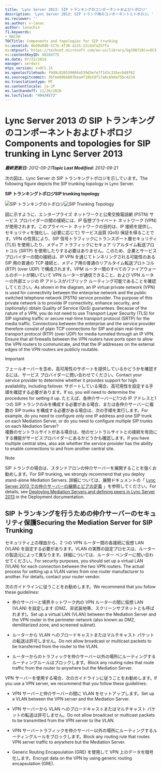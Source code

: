 ```yaml
---
title: 'Lync Server 2013: SIP トランキングのコンポーネントおよびトポロジ'
description: 'Lync Server 2013: SIP トランク用のコンポーネントとトポロジ。'
ms.reviewer: ''
ms.author: v-lanac
author: lanachin
f1.keywords:
- NOCSH
TOCTitle: Components and topologies for SIP trunking
ms:assetid: 8ed9a9d0-517e-4f36-a131-22cdafa257fa
ms:mtpsurl: https://technet.microsoft.com/en-us/library/Gg398720(v=OCS.15)
ms:contentKeyID: 48184775
ms.date: 07/23/2014
manager: serdars
mtps_version: v=OCS.15
ms.openlocfilehash: f9d9c826539084a539d3efe7f143c335ec6d8f62
ms.sourcegitcommit: 36fee89bb887bea4f18b19f17a8c69daf5bc423d
ms.translationtype: MT
ms.contentlocale: ja-JP
ms.lasthandoff: 11/26/2020
ms.locfileid: "49434573"
---
```

# <a name="components-and-topologies-for-sip-trunking-in-lync-server-2013"></a><span data-ttu-id="696a9-103">Lync Server 2013 の SIP トランキングのコンポーネントおよびトポロジ</span><span class="sxs-lookup"><span data-stu-id="696a9-103">Components and topologies for SIP trunking in Lync Server 2013</span></span>

<div data-xmlns="http://www.w3.org/1999/xhtml">

<div class="topic" data-xmlns="http://www.w3.org/1999/xhtml" data-msxsl="urn:schemas-microsoft-com:xslt" data-cs="https://msdn.microsoft.com/">

<div data-asp="https://msdn2.microsoft.com/asp">



</div>

<div id="mainSection">

<div id="mainBody"><span data-ttu-id="696a9-104">

<span> </span></span><span class="sxs-lookup"><span data-stu-id="696a9-104">

<span> </span></span></span>

<span data-ttu-id="696a9-105">_**最終更新日:** 2012-09-21_</span><span class="sxs-lookup"><span data-stu-id="696a9-105">_**Topic Last Modified:** 2012-09-21_</span></span>

<span data-ttu-id="696a9-106">次の図は、Lync Server の SIP トランキングトポロジを示しています。</span><span class="sxs-lookup"><span data-stu-id="696a9-106">The following figure depicts the SIP trunking topology in Lync Server.</span></span>

<span data-ttu-id="696a9-107">**SIP トランキングトポロジ**</span><span class="sxs-lookup"><span data-stu-id="696a9-107">**SIP trunking topology**</span></span>

<span data-ttu-id="696a9-108">![SIP トランキングのトポロジ](images/Gg398720.669fb55d-7c81-4e21-9421-fabc43d6e064(OCS.15).jpg "SIP トランキングのトポロジ")</span><span class="sxs-lookup"><span data-stu-id="696a9-108">![SIP Trunking Topology](images/Gg398720.669fb55d-7c81-4e21-9421-fabc43d6e064(OCS.15).jpg "SIP Trunking Topology")</span></span>

<span data-ttu-id="696a9-p101">図に示すように、エンタープライズ ネットワークと公衆交換電話網 (PSTN) サービス プロバイダーの間の接続には、IP 仮想プライベート ネットワーク (VPN) が使用されます。このプライベート ネットワークの目的は、IP 接続を提供し、セキュリティを強化し、(必要に応じて) サービス品質 (QoS) 保証を得ることです。VPN の性質により、SIP 信号トラフィックにトランスポート層セキュリティ (TLS) を使用したり、メディア トラフィックにセキュア リアルタイム転送プロトコル (SRTP) を使用したりする必要はありません。このため、企業とサービス プロバイダーの間の接続は、IP VPN を通じてトンネリングされる可能性のある SIP 用の普通の TCP 接続と、メディア用の普通のリアルタイム転送プロトコル (RTP) (over UDP) で構成されます。VPM ルーター間のすべてのファイアウォールのポートが開いていて VPN ルーターが通信できること、および VPN ルーターの外部エッジの IP アドレスがパブリック ルーティング可能であることを確認してください。</span><span class="sxs-lookup"><span data-stu-id="696a9-p101">As shown in the diagram, an IP virtual private network (VPN) is used for connectivity between the enterprise network and the public switched telephone network (PSTN) service provider. The purpose of this private network is to provide IP connectivity, enhance security, and (optionally) obtain Quality of Service (QoS) guarantees. Because of the nature of a VPN, you do not need to use Transport Layer Security (TLS) for SIP signaling traffic or secure real-time transport protocol (SRTP) for the media traffic. Connections between the enterprise and the service provider therefore consist of plain TCP connections for SIP and plain real-time transport protocol (RTP) (over UDP) for media tunneled through an IP VPN. Ensure that all firewalls between the VPN routers have ports open to allow the VPN routers to communicate, and that the IP addresses on the external edges of the VPN routers are publicly routable.</span></span>

<div>


> [!IMPORTANT]  
> <span data-ttu-id="696a9-114">フェールオーバーを含め、高可用性のサポートを提供しているかどうかを確認するには、サービス プロバイダーに問い合わせてください。</span><span class="sxs-lookup"><span data-stu-id="696a9-114">Contact your service provider to determine whether it provides support for high availability, including failover.</span></span> <span data-ttu-id="696a9-115">サポートしている場合、高可用性を設定する手順を確認する必要があります。</span><span class="sxs-lookup"><span data-stu-id="696a9-115">If so, you will need to determine the procedures for setting it up.</span></span> <span data-ttu-id="696a9-116">たとえば、各仲介サーバーに1つの IP アドレスと1つの SIP トランクのみを構成する必要がある場合、または各仲介サーバーに複数の SIP trunks を構成する必要がある場合は、次の手順を実行します。</span><span class="sxs-lookup"><span data-stu-id="696a9-116">For example, do you need to configure only one IP address and one SIP trunk on each Mediation Server, or do you need to configure multiple SIP trunks on each Mediation Server?</span></span><BR><span data-ttu-id="696a9-117">複数のセントラルサイトがある場合は、他のセントラルサイトとの接続を有効にする機能がサービスプロバイダーにあるかどうかも確認します。</span><span class="sxs-lookup"><span data-stu-id="696a9-117">If you have multiple central sites, also ask whether the service provider has the ability to enable connections to and from another central site.</span></span>



</div>

<div>


> [!NOTE]  
> <span data-ttu-id="696a9-118">SIP トランクの場合は、スタンドアロンの仲介サーバーを展開することを強くお勧めします。</span><span class="sxs-lookup"><span data-stu-id="696a9-118">For SIP trunking, we strongly recommend that you deploy stand-alone Mediation Servers.</span></span> <span data-ttu-id="696a9-119">詳細については、展開ドキュメントの「 <A href="lync-server-2013-deploying-mediation-servers-and-defining-peers.md">Lync Server 2013 での仲介サーバーの展開とピアの定義</A> 」を参照してください。</span><span class="sxs-lookup"><span data-stu-id="696a9-119">For details, see <A href="lync-server-2013-deploying-mediation-servers-and-defining-peers.md">Deploying Mediation Servers and defining peers in Lync Server 2013</A> in the Deployment documentation.</span></span>



</div>

<div>

## <a name="securing-the-mediation-server-for-sip-trunking"></a><span data-ttu-id="696a9-120">SIP トランキングを行うための仲介サーバーのセキュリティ保護</span><span class="sxs-lookup"><span data-stu-id="696a9-120">Securing the Mediation Server for SIP Trunking</span></span>

<span data-ttu-id="696a9-p104">セキュリティ上の理由から、2 つの VPN ルーター間の各接続に仮想 LAN (VLAN) を設定する必要があります。VLAN の実際の設定プロセスは、ルーターの製造元によって異なります。詳細については、ルーター ベンダーに問い合わせてください。</span><span class="sxs-lookup"><span data-stu-id="696a9-p104">For security purposes, you should set up a virtual LAN (VLAN) for each connection between the two VPN routers. The actual process for setting up a VLAN varies from one router manufacturer to another. For details, contact your router vendor.</span></span>

<span data-ttu-id="696a9-124">次のガイドラインに従うことをお勧めします。</span><span class="sxs-lookup"><span data-stu-id="696a9-124">We recommend that you follow these guidelines:</span></span>

  - <span data-ttu-id="696a9-125">仲介サーバーと境界ネットワーク内の VPN ルーターの間に仮想 LAN (VLAN) を設定します (DMZ、非武装地帯、スクリーンサブネットとも呼ばれます)。</span><span class="sxs-lookup"><span data-stu-id="696a9-125">Set up a virtual LAN (VLAN) between the Mediation Server and the VPN router in the perimeter network (also known as DMZ, demilitarized zone, and screened subnet).</span></span>

  - <span data-ttu-id="696a9-126">ルーターから VLAN へのブロードキャストまたはマルチキャスト パケットの転送は許可しません。</span><span class="sxs-lookup"><span data-stu-id="696a9-126">Do not allow broadcast or multicast packets to be transferred from the router to the VLAN.</span></span>

  - <span data-ttu-id="696a9-127">ルーターからのトラフィックを仲介サーバー以外の場所にルーティングするルーティングルールはブロックします。</span><span class="sxs-lookup"><span data-stu-id="696a9-127">Block any routing rules that route traffic from the router to anywhere but the Mediation Server.</span></span>

<span data-ttu-id="696a9-128">VPN サーバーを使用する場合、次のガイドラインに従うことをお勧めします。</span><span class="sxs-lookup"><span data-stu-id="696a9-128">If you use a VPN server, we recommend that you follow these guidelines:</span></span>

  - <span data-ttu-id="696a9-129">VPN サーバーと仲介サーバーの間に VLAN をセットアップします。</span><span class="sxs-lookup"><span data-stu-id="696a9-129">Set up a VLAN between the VPN server and the Mediation Server.</span></span>

  - <span data-ttu-id="696a9-130">VPN サーバーから VLAN へのブロードキャストまたはマルチキャスト パケットの転送は許可しません。</span><span class="sxs-lookup"><span data-stu-id="696a9-130">Do not allow broadcast or multicast packets to be transmitted from the VPN server to the VLAN.</span></span>

  - <span data-ttu-id="696a9-131">VPN サーバートラフィックを仲介サーバー以外の場所にルーティングするルーティングルールをブロックします。</span><span class="sxs-lookup"><span data-stu-id="696a9-131">Block any routing rule that routes VPN server traffic to anywhere but the Mediation Server.</span></span>

  - <span data-ttu-id="696a9-132">Generic Routing Encapsulation (GRE) を使用して VPN 上のデータを暗号化します。</span><span class="sxs-lookup"><span data-stu-id="696a9-132">Encrypt data on the VPN by using generic routing encapsulation (GRE).</span></span>

<span data-ttu-id="696a9-133"></div>

</div>

<span> </span>

</div>

</div>

</span><span class="sxs-lookup"><span data-stu-id="696a9-133"></div>

</div>

<span> </span>

</div>

</div>

</span></span></div>

